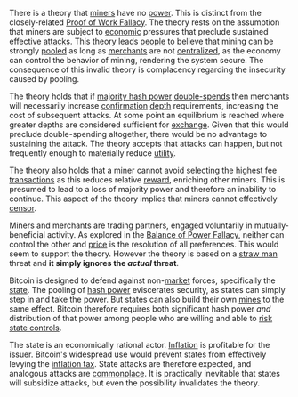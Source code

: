 There is a theory that [miners](Glossary#miner) have no [power](Glossary#power). This is distinct from the closely-related [Proof of Work Fallacy](Proof-of-Work-Fallacy). The theory rests on the assumption that miners are subject to [economic](Glossary#economy) pressures that preclude sustained effective [attacks](Glossary#attack). This theory leads [people](Glossary#person) to believe that mining can be strongly [pooled](Glossary#pooling) as long as [merchants](Glossary#merchant) are not [centralized](Glossary#centralization), as the economy can control the behavior of mining, rendering the system secure. The consequence of this invalid theory is complacency regarding the insecurity caused by pooling.

The theory holds that if [majority hash power](Glossary#majority-hash-power) [double-spends](Glossary#double-spend) then merchants will necessarily increase [confirmation](Glossary#confirmation) [depth](Glossary#depth) requirements, increasing the cost of subsequent attacks. At some point an equilibrium is reached where greater depths are considered sufficient for [exchange](Glossary#exchange). Given that this would preclude double-spending altogether, there would be no advantage to sustaining the attack. The theory accepts that attacks can happen, but not frequently enough to materially reduce [utility](Glossary#utility).

The theory also holds that a miner cannot avoid selecting the highest fee [transactions](Glossary#transaction) as this reduces relative [reward](Glossary#reward), enriching other miners. This is presumed to lead to a loss of majority power and therefore an inability to continue. This aspect of the theory implies that miners cannot effectively [censor](Glossary#censorship).

Miners and merchants are trading partners, engaged voluntarily in mutually-beneficial activity. As explored in the [Balance of Power Fallacy](Balance-of-Power-Fallacy), neither can control the other and [price](Glossary#price) is the resolution of all preferences. This would seem to support the theory. However the theory is based on a [straw man](https://en.wikipedia.org/wiki/Straw_man) threat and **it simply ignores the *actual* threat**.

Bitcoin is designed to defend against non-[market](Glossary#market) forces, specifically the [state](Glossary#state). The pooling of [hash power](Glossary#hash-power) eviscerates security, as states can simply step in and take the power. But states can also build their own [mines](Glossary#mine) to the same effect. Bitcoin therefore requires both significant hash power *and* distribution of that power among people who are willing and able to [risk state controls](Risk-Sharing-Principle).

The state is an economically rational actor. [Inflation](Glossary#inflation) is profitable for the issuer. Bitcoin's widespread use would prevent states from effectively levying the [inflation tax](https://en.wikipedia.org/wiki/Seigniorage). State attacks are therefore expected, and analogous attacks are [commonplace](https://en.wikipedia.org/wiki/Foreign_exchange_controls). It is practically inevitable that states will subsidize attacks, but even the possibility invalidates the theory.
